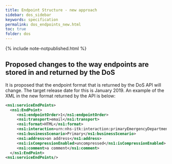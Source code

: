 ```yaml
---
title: Endpoint Structure - new approach
sidebar: dos_sidebar
keywords: specification
permalink: dos_endpoints_new.html
toc: true
folder: dos
---
```


{% include note-notpublished.html %}

## Proposed changes to the way endpoints are stored in and returned by the DoS

It is proposed that the endpoint format that is returned by the DoS API will change. The target release date for this is January 2019.
An example of the XML in the new format returned by the API is below:

```xml
<ns1:serviceEndPoints>
  <ns1:EndPoint>
     <ns1:endpointOrder>1</ns1:endpointOrder>
     <ns1:transport>email</ns1:transport>
     <ns1:format>HTML</ns1:format>
     <ns1:interaction>urn:nhs-itk:interaction:primaryEmergencyDepartmentRecipientNHS111CDADocument-v2-0</ns1:interaction>
     <ns1:businessScenario>Primary</ns1:businessScenario>
     <ns1:address>an address</ns1:address>
     <ns1:isCompressionEnabled>uncompressed</ns1:isCompressionEnabled>
     <ns1:comment>a comment</ns1:comment>
  </ns1:EndPoint>
<ns1:serviceEndPoints/>
```
